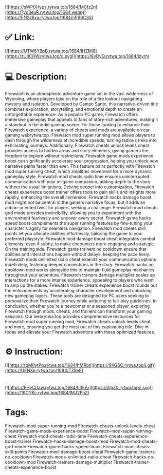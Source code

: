 [![https://sWPOHyps.rytwa.top/1684/MCfz2n](https://7yd3euR.rytwa.top/1684.webp)](https://FN2z8xa.rytwa.top/1684/nPB6CSS)
# ✅ Link:
[![https://UTW6YBpB.rytwa.top/1684/iHZMl8](https://zUIICHW.rytwa.top/d.svg)](https://8vDyQ.rytwa.top/1684/jzyrh)
# 💻 Description:
Firewatch is an atmospheric adventure game set in the vast wilderness of Wyoming, where players take on the role of a fire lookout navigating mystery and isolation. Developed by Campo Santo, this narrative-driven title combines exploration, storytelling, and emotional depth to create an unforgettable experience. As a popular PC game, Firewatch offers immersive gameplay that appeals to fans of story-rich adventures, making it a standout in the indie gaming scene.
For those looking to enhance their Firewatch experience, a variety of cheats and mods are available on our gaming webrytwa.top. Firewatch mod super running mod allows players to dash through the wilderness at incredible speeds, turning tedious treks into exhilarating journeys. Additionally, Firewatch cheats unlock levels cheat provides access to hidden areas and story elements, giving gamers the freedom to explore without restrictions.
Firewatch game mods experience boost can significantly accelerate your progression, helping you unlock new narrative paths faster than ever. This feature pairs perfectly with Firewatch mod super running cheat, which amplifies movement for a more dynamic gameplay style. Firewatch mod cheats radio time ensures uninterrupted communication with your in-game companion, adding depth to the story without the usual limitations.
Delving deeper into customization, Firewatch cheats experience boost trainer offers tools to gain skills and insights more rapidly, enhancing the overall immersion. Firewatch hacks damage boost mod might not be central to the game's narrative focus, but it adds an action-oriented twist for players seeking a challenge. Firewatch mod cheats god mode provides invincibility, allowing you to experiment with the environment fearlessly and uncover every secret.
Firewatch game hacks speed boost complements the super running features by fine-tuning your character's agility for seamless navigation. Firewatch mod cheats skill points let you allocate abilities effortlessly, tailoring the game to your preferred playstyle. Firewatch mod damage boost cheat integrates combat elements, even if subtly, to make encounters more engaging and strategic.
On the training side, Firewatch game trainers no cooldown ensure that abilities and interactions happen without delays, keeping the pace lively. Firewatch mods unlimited radio cheat extends your communication options indefinitely, fostering deeper connections in the story. Firewatch hacks no cooldown mod works alongside this to maintain fluid gameplay mechanics throughout your adventure.
Firewatch trainers damage multiplier scales up interactions for a more intense experience, appealing to players who want to amp up the stakes. Firewatch trainer cheats experience boost rounds out the enhancements by accelerating character development and unlocking new gameplay layers. These tools are designed for PC users seeking to personalize their Firewatch journey while adhering to fair play guidelines.
In conclusion, whether you're a newcomer or a seasoned player, exploring Firewatch through mods, cheats, and trainers can transform your gaming sessions. Our webrytwa.top provides comprehensive resources for Firewatch mod super running mod, Firewatch cheats unlock levels cheat, and more, ensuring you get the most out of this captivating title. Dive in today and elevate your Firewatch adventure with these optimized features.

# ⚙️ Instruction:
[![https://rbM0ytPq.rytwa.top/1684/hMRbn](https://9KG6O.rytwa.top/i.gif)](https://UENXe.rytwa.top/1684/TZ9eE)
#
[![https://EHyCDaw.rytwa.top/1684/h3EAr](https://djbZ0.rytwa.top/l.svg)](https://1KCYKc.rytwa.top/1684/lMJ2FhZ)
# Tags:
Firewatch-mod-super-running-mod Firewatch-cheats-unlock-levels-cheat Firewatch-game-mods-experience-boost Firewatch-mod-super-running-cheat Firewatch-mod-cheats-radio-time Firewatch-cheats-experience-boost-trainer Firewatch-hacks-damage-boost-mod Firewatch-mod-cheats-god-mode Firewatch-game-hacks-speed-boost Firewatch-mod-cheats-skill-points Firewatch-mod-damage-boost-cheat Firewatch-game-trainers-no-cooldown Firewatch-mods-unlimited-radio-cheat Firewatch-hacks-no-cooldown-mod Firewatch-trainers-damage-multiplier Firewatch-trainer-cheats-experience-boost





